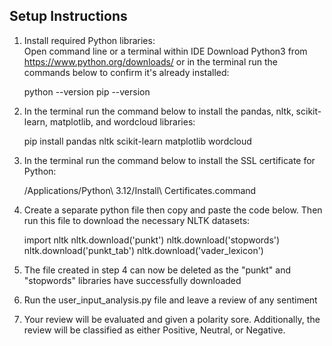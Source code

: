 ## Setup Instructions

1. Install required Python libraries:  
   Open command line or a terminal within IDE
   Download Python3 from https://www.python.org/downloads/ or in the terminal run the commands below to confirm it's already installed: 

    python --version
    pip --version

2. In the terminal run the command below to install the pandas, nltk, scikit-learn, matplotlib, and wordcloud libraries:

   pip install pandas nltk scikit-learn matplotlib wordcloud

3. In the terminal run the command below to install the SSL certificate for Python:

    /Applications/Python\ 3.12/Install\ Certificates.command

4. Create a separate python file then copy and paste the code below. Then run this file to download the necessary NLTK datasets:

    import nltk
    nltk.download('punkt')
    nltk.download('stopwords')
    nltk.download('punkt_tab')
    nltk.download('vader_lexicon')

5. The file created in step 4 can now be deleted as the "punkt" and "stopwords" libraries have successfully downloaded

6. Run the user_input_analysis.py file and leave a review of any sentiment

7. Your review will be evaluated and given a polarity sore. Additionally, the review will be classified as either Positive, Neutral, or Negative.
    

